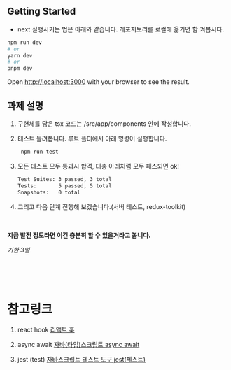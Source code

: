 ## Getting Started

-   next 실행시키는 법은 아래와 같습니다. 레포지토리를 로컬에 옮기면 함 켜봅시다.

```bash
npm run dev
# or
yarn dev
# or
pnpm dev
```

Open [http://localhost:3000](http://localhost:3000) with your browser to see the result.

## 과제 설명

1. 구현체를 담은 tsx 코드는 /src/app/components 안에 작성합니다.
2. 테스트 돌려봅니다. 루트 폴더에서 아래 명령어 실행합니다.

    ```bash
     npm run test
    ```

3. 모든 테스트 모두 통과시 합격, 대충 아래처럼 모두 패스되면 ok!

    ```bash
    Test Suites: 3 passed, 3 total
    Tests:       5 passed, 5 total
    Snapshots:   0 total
    ```

4. 그리고 다음 단계 진행해 보겠습니다.(서버 테스트, redux-toolkit)

<br/>

**지금 발전 정도라면 이건 충분히 할 수 있을거라고 봅니다.**

_기한 3일_

<br/>
<br/>
<br/>

# 참고링크

1. react hook [리액트 훅](https://react.dev/reference/react)

2. async await [자바(타입)스크립트 async await](https://joshua1988.github.io/web-development/javascript/js-async-await/)

3. jest (test) [자바스크립트 테스트 도구 jest(제스트)](https://jestjs.io/)
